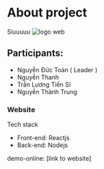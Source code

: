 
# About project
Siuuuuu
![logo web](https://res.cloudinary.com/dw8ilqth2/image/upload/v1669807030/logo_mwaet4_f0vgnl.png)
## Participants:
- Nguyễn Đức Toàn ( Leader )
- Nguyễn Thanh
- Trần Lương Tiến Sĩ
- Nguyễn Thành Trung

### Website
Tech stack
- Front-end: Reactjs
- Back-end: Nodejs

demo-online: [link to website]
